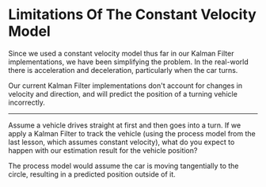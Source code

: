 # Limitations Of The Constant Velocity Model

Since we used a constant velocity model thus far in our Kalman Filter implementations, we have been simplifying the problem. In the real-world there is acceleration and deceleration, particularly when the car turns.

Our current Kalman Filter implementations don't account for changes in velocity and direction, and will predict the position of a turning vehicle incorrectly.

***

Assume a vehicle drives straight at first and then goes into a turn. If we apply a Kalman Filter to track the vehicle (using the process model from the last lesson, which assumes constant velocity), what do you expect to happen with our estimation result for the vehicle position?

The process model would assume the car is moving tangentially to the circle, resulting in a predicted position outside of it.
